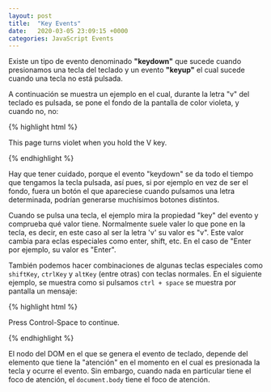```yaml
---
layout: post
title:  "Key Events"
date:   2020-03-05 23:09:15 +0000
categories: JavaScript Events
---
```


Existe un tipo de evento denominado **"keydown"** que sucede cuando presionamos una tecla del teclado y un evento **"keyup"** el cual sucede cuando una tecla no está pulsada. 

A continuación se muestra un ejemplo en el cual, durante la letra "v" del teclado es pulsada, se pone el fondo de la pantalla de color violeta, y cuando no, no:

{% highlight html %}
<p>This page turns violet when you hold the V key.</p>
<script>
  window.addEventListener("keydown", event => {
    if (event.key == "v") {
      document.body.style.background = "violet";
    }
  });
  window.addEventListener("keyup", event => {
    if (event.key == "v") {
      document.body.style.background = "";
    }
  });
</script>
{% endhighlight %}

Hay que tener cuidado, porque el evento "keydown" se da todo el tiempo que tengamos la tecla pulsada, así pues, si por ejemplo en vez de ser el fondo, fuera un botón el que apareciese cuando pulsamos una letra determinada, podrían generarse muchísimos botones distintos.

Cuando se pulsa una tecla, el ejemplo mira la propiedad "key" del evento y comprueba qué valor tiene. Normalmente suele valer lo que pone en la tecla, es decir, en este caso al ser la letra 'v' su valor es "v". Este valor cambia para eclas especiales como enter, shift, etc. En el caso de "Enter por ejemplo, su valor es "Enter".

También podemos hacer combinaciones de algunas teclas especiales como `shiftKey`, `ctrlKey` y `altKey` (entre otras) con teclas normales.
En el siguiente ejemplo, se muestra como si pulsamos `ctrl + space` se muestra por pantalla un mensaje:

{% highlight html %}
<p>Press Control-Space to continue.</p>
<script>
  window.addEventListener("keydown", event => {
    if (event.key == " " && event.ctrlKey) {
      console.log("Continuing!");
    }
  });
</script>
{% endhighlight %}

El nodo del DOM en el que se genera el evento de teclado, depende del elemento que tiene la "atención" en el momento en el cual es presionada la tecla y ocurre el evento. Sin embargo, cuando nada en particular tiene el foco de atención, el `document.body` tiene el foco de atención.